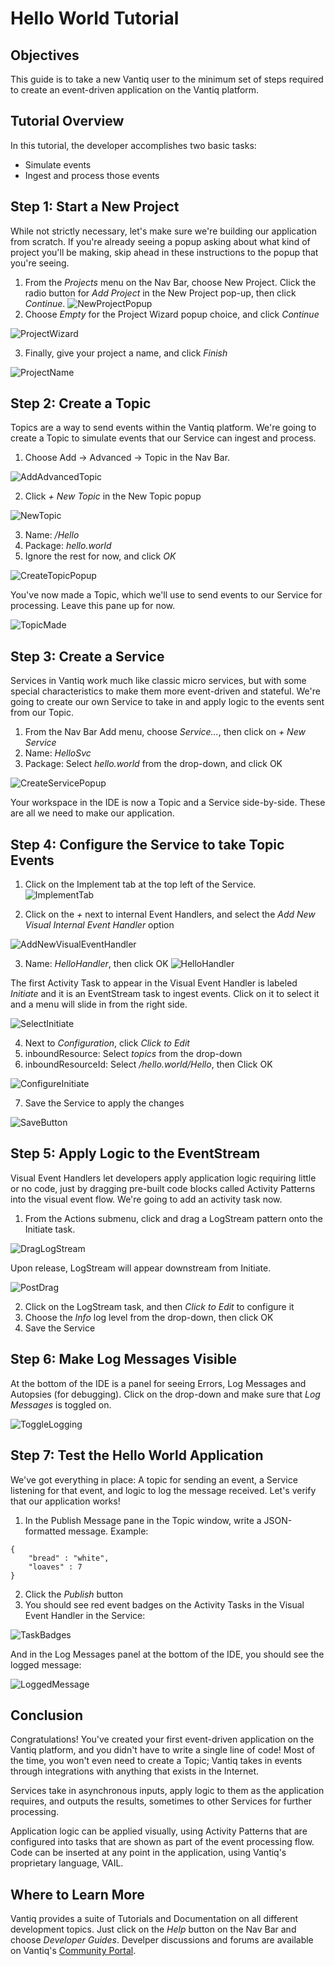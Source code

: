 # Hello World Tutorial

## Objectives
This guide is to take a new Vantiq user to the minimum set of steps required to create an event-driven application on the Vantiq platform.

## Tutorial Overview
In this tutorial, the developer accomplishes two basic tasks:
* Simulate events
* Ingest and process those events

## Step 1: Start a New Project
While not strictly necessary, let's make sure we're building our application from scratch.  If you're already seeing a popup asking about what kind of project you'll be making, skip ahead in these instructions to the popup that you're seeing.
1. From the *Projects* menu on the Nav Bar, choose New Project.  Click the radio button for *Add Project* in the New Project pop-up, then click *Continue*.
![NewProjectPopup](./img/NewProjectPopup.png)
2. Choose *Empty* for the Project Wizard popup choice, and click *Continue*

![ProjectWizard](./img/ProjectWizardPopup.png)

3. Finally, give your project a name, and click *Finish*

![ProjectName](./img/ProjectName.png)

## Step 2: Create a Topic
Topics are a way to send events within the Vantiq platform.  We're going to create a Topic to simulate events that our Service can ingest and process.
1. Choose Add -> Advanced -> Topic in the Nav Bar.

![AddAdvancedTopic](./img/AddAdvancedTopic.png)

2. Click *+ New Topic* in the New Topic popup

![NewTopic](./img/NewTopic.png)

3. Name: */Hello*
4. Package: *hello.world*
5. Ignore the rest for now, and click *OK*

![CreateTopicPopup](./img/CreateTopicPopup.png)

You've now made a Topic, which we'll use to send events to our Service for processing.  Leave this pane up for now.

![TopicMade](./img/TopicMade.png)

## Step 3: Create a Service
Services in Vantiq work much like classic micro services, but with some special characteristics to make them more event-driven and stateful.  We're going to create our own Service to take in and apply logic to the events sent from our Topic. 
1. From the Nav Bar Add menu, choose *Service...*, then click on *+ New Service*
2. Name: *HelloSvc*
3. Package: Select *hello.world* from the drop-down, and click OK

![CreateServicePopup](./img/CreateServicePopup.png)

Your workspace in the IDE is now a Topic and a Service side-by-side.  These are all we need to make our application.

## Step 4: Configure the Service to take Topic Events
1. Click on the Implement tab at the top left of the Service.
![ImplementTab](./img/ImplementTab.png)

2. Click on the *+* next to internal Event Handlers, and select the *Add New Visual Internal Event Handler* option

![AddNewVisualEventHandler](./img/AddNewVisualEventHandler.png)

3. Name: *HelloHandler*, then click OK
![HelloHandler](./img/HelloHandler.png)

The first Activity Task to appear in the Visual Event Handler is labeled *Initiate* and it is an EventStream task to ingest events.  Click on it to select it and a menu will slide in from the right side.

![SelectInitiate](./img/SelectInitiate.png)

4. Next to *Configuration*, click *Click to Edit*
5. inboundResource: Select *topics* from the drop-down
6. inboundResourceId: Select */hello.world/Hello*, then Click OK

![ConfigureInitiate](./img/ConfigureInitiate.png)

7. Save the Service to apply the changes

![SaveButton](./img/SaveButton.png)

## Step 5: Apply Logic to the EventStream
Visual Event Handlers let developers apply application logic requiring little or no code, just by dragging pre-built code blocks called Activity Patterns into the visual event flow.  We're going to add an activity task now.
1. From the Actions submenu, click and drag a LogStream pattern onto the Initiate task. 

![DragLogStream](./img/DragLogStream.png)

Upon release, LogStream will appear downstream from Initiate.

![PostDrag](./img/PostDrag.png)

2. Click on the LogStream task, and then *Click to Edit* to configure it
3. Choose the *Info* log level from the drop-down, then click OK
4. Save the Service

## Step 6: Make Log Messages Visible
At the bottom of the IDE is a panel for seeing Errors, Log Messages and Autopsies (for debugging). Click on the drop-down and make sure that *Log Messages* is toggled on.

![ToggleLogging](./img/ToggleLogging.png)

## Step 7: Test the Hello World Application
We've got everything in place: A topic for sending an event, a Service listening for that event, and logic to log the message received.  Let's verify that our application works!

1. In the Publish Message pane in the Topic window, write a JSON-formatted message.  Example:

```
{
    "bread" : "white",
    "loaves" : 7
}
```

2. Click the *Publish* button
3. You should see red event badges on the Activity Tasks in the Visual Event Handler in the Service:

![TaskBadges](./img/TaskBadges.png)

And in the Log Messages panel at the bottom of the IDE, you should see the logged message:

![LoggedMessage](./img/LoggedMessage.png)

## Conclusion
Congratulations!  You've created your first event-driven application on the Vantiq platform, and you didn't have to write a single line of code!  Most of the time, you won't even need to create a Topic; Vantiq takes in events through integrations with anything that exists in the Internet. 

Services take in asynchronous inputs, apply logic to them as the application requires, and outputs the results, sometimes to other Services for further processing.

Application logic can be applied visually, using Activity Patterns that are configured into tasks that are shown as part of the event processing flow.  Code can be inserted at any point in the application, using Vantiq's proprietary language, VAIL.

## Where to Learn More
Vantiq provides a suite of Tutorials and Documentation on all different development topics.  Just click on the *Help* button on the Nav Bar and choose *Developer Guides*.  Develper discussions and forums are available on Vantiq's [Community Portal](https://vantiq.community.com).